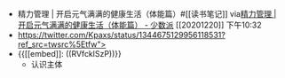- 精力管理 | 开启元气满满的健康生活（体能篇）#[[读书笔记]]
via[精力管理 | 开启元气满满的健康生活（体能篇） - 少数派](https://sspai.com/post/64082)
[[20201220]] 下午10:32
- https://twitter.com/Kpaxs/status/1344675129956118531?ref_src=twsrc%5Etfw">
- {{[[embed]]: ((RVfcklSzP))}}
    - 认识主体
